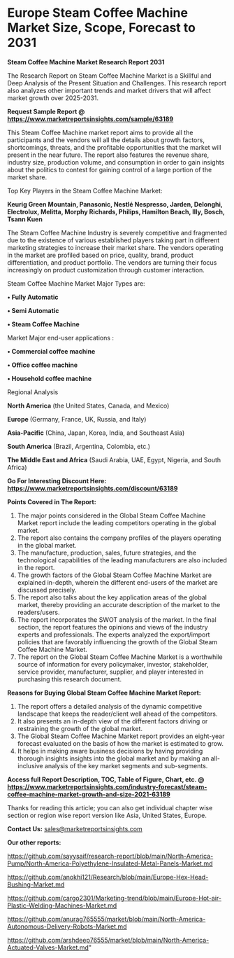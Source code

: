  # Europe Steam Coffee Machine Market Size, Scope, Forecast to 2031

<strong>Steam Coffee Machine Market Research Report 2031</strong>

The Research Report on Steam Coffee Machine Market is a Skillful and Deep Analysis of the Present Situation and Challenges. This research report also analyzes other important trends and market drivers that will affect market growth over 2025-2031.

<strong>Request Sample Report @ <a href=https://www.marketreportsinsights.com/sample/63189>https://www.marketreportsinsights.com/sample/63189</a></strong>

This Steam Coffee Machine market report aims to provide all the participants and the vendors will all the details about growth factors, shortcomings, threats, and the profitable opportunities that the market will present in the near future. The report also features the revenue share, industry size, production volume, and consumption in order to gain insights about the politics to contest for gaining control of a large portion of the market share.

Top Key Players in the Steam Coffee Machine Market:

<strong>Keurig Green Mountain, Panasonic, Nestlé Nespresso, Jarden, Delonghi, Electrolux, Melitta, Morphy Richards, Philips, Hamilton Beach, Illy, Bosch, Tsann Kuen</strong>

The Steam Coffee Machine Industry is severely competitive and fragmented due to the existence of various established players taking part in different marketing strategies to increase their market share. The vendors operating in the market are profiled based on price, quality, brand, product differentiation, and product portfolio. The vendors are turning their focus increasingly on product customization through customer interaction.

Steam Coffee Machine Market Major Types are:

<strong>• Fully Automatic

• Semi Automatic

• Steam Coffee Machine</strong>

Market Major end-user applications :

<strong>• Commercial coffee machine

• Office coffee machine

• Household coffee machine</strong>

Regional Analysis

</u><strong><b>North America</b></strong> (the United States, Canada, and Mexico)

<strong><b>Europe </b></strong>(Germany, France, UK, Russia, and Italy)

<strong><b>Asia-Pacific</b></strong> (China, Japan, Korea, India, and Southeast Asia)

<strong><b>South America</b></strong> (Brazil, Argentina, Colombia, etc.)

<strong><b>The Middle East and Africa</b></strong> (Saudi Arabia, UAE, Egypt, Nigeria, and South Africa)

<strong>Go For Interesting Discount Here: <a href=https://www.marketreportsinsights.com/discount/63189>https://www.marketreportsinsights.com/discount/63189</a></strong>

<strong>Points Covered in The Report:</strong>
<ol>
  <li>The major points considered in the Global Steam Coffee Machine Market report include the leading competitors operating in the global market.</li>
  <li>The report also contains the company profiles of the players operating in the global market.</li>
  <li>The manufacture, production, sales, future strategies, and the technological capabilities of the leading manufacturers are also included in the report.</li>
  <li>The growth factors of the Global Steam Coffee Machine Market are explained in-depth, wherein the different end-users of the market are discussed precisely.</li>
  <li>The report also talks about the key application areas of the global market, thereby providing an accurate description of the market to the readers/users.</li>
  <li>The report incorporates the SWOT analysis of the market. In the final section, the report features the opinions and views of the industry experts and professionals. The experts analyzed the export/import policies that are favorably influencing the growth of the Global Steam Coffee Machine Market.</li>
  <li>The report on the Global Steam Coffee Machine Market is a worthwhile source of information for every policymaker, investor, stakeholder, service provider, manufacturer, supplier, and player interested in purchasing this research document.</li>
</ol>
<strong>Reasons for Buying Global Steam Coffee Machine Market Report:</strong>

<ol>
  <li>The report offers a detailed analysis of the dynamic competitive landscape that keeps the reader/client well ahead of the competitors.</li>
  <li>It also presents an in-depth view of the different factors driving or restraining the growth of the global market.</li>
  <li>The Global Steam Coffee Machine Market report provides an eight-year forecast evaluated on the basis of how the market is estimated to grow.</li>
  <li>It helps in making aware business decisions by having providing thorough insights insights into the global market and by making an all-inclusive analysis of the key market segments and sub-segments.</li>
</ol>
<strong>Access full Report Description, TOC, Table of Figure, Chart, etc. @ <a href=https://www.marketreportsinsights.com/industry-forecast/steam-coffee-machine-market-growth-and-size-2021-63189>https://www.marketreportsinsights.com/industry-forecast/steam-coffee-machine-market-growth-and-size-2021-63189</a></strong>


Thanks for reading this article; you can also get individual chapter wise section or region wise report version like Asia, United States, Europe.

<strong>Contact Us:</strong>
sales@marketreportsinsights.com

<strong>Our other reports:</strong>

<a href=https://github.com/sayysaif/research-report/blob/main/North-America-Pump/North-America-Polyethylene-Insulated-Metal-Panels-Market.md>https://github.com/sayysaif/research-report/blob/main/North-America-Pump/North-America-Polyethylene-Insulated-Metal-Panels-Market.md</a>

<a href=https://github.com/anokhi121/Research/blob/main/Europe-Hex-Head-Bushing-Market.md>https://github.com/anokhi121/Research/blob/main/Europe-Hex-Head-Bushing-Market.md</a>

<a href=https://github.com/cargo2301/Marketing-trend/blob/main/Europe-Hot-air-Plastic-Welding-Machines-Market.md>https://github.com/cargo2301/Marketing-trend/blob/main/Europe-Hot-air-Plastic-Welding-Machines-Market.md</a>

<a href=https://github.com/anurag765555/market/blob/main/North-America-Autonomous-Delivery-Robots-Market.md>https://github.com/anurag765555/market/blob/main/North-America-Autonomous-Delivery-Robots-Market.md</a>

<a href=https://github.com/arshdeep76555/market/blob/main/North-America-Actuated-Valves-Market.md>https://github.com/arshdeep76555/market/blob/main/North-America-Actuated-Valves-Market.md</a>"
